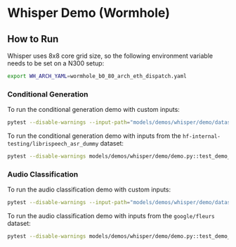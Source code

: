 # Whisper Demo (Wormhole)

## How to Run

Whisper uses 8x8 core grid size, so the following environment variable needs to be set on a N300 setup:

```sh
export WH_ARCH_YAML=wormhole_b0_80_arch_eth_dispatch.yaml
```

### Conditional Generation

To run the conditional generation demo with custom inputs:
```sh
pytest --disable-warnings --input-path="models/demos/whisper/demo/dataset/conditional_generation" models/demos/whisper/demo/demo.py::test_demo_for_conditional_generation
```

To run the conditional generation demo with inputs from the `hf-internal-testing/librispeech_asr_dummy` dataset:
```sh
pytest --disable-warnings models/demos/whisper/demo/demo.py::test_demo_for_conditional_generation_dataset
```

### Audio Classification

To run the audio classification demo with custom inputs:
```sh
pytest --disable-warnings --input-path="models/demos/whisper/demo/dataset/audio_classification" models/demos/whisper/demo/demo.py::test_demo_for_audio_classification
```

To run the audio classification demo with inputs from the `google/fleurs` dataset:
```sh
pytest --disable-warnings models/demos/whisper/demo/demo.py::test_demo_for_audio_classification_dataset
```
